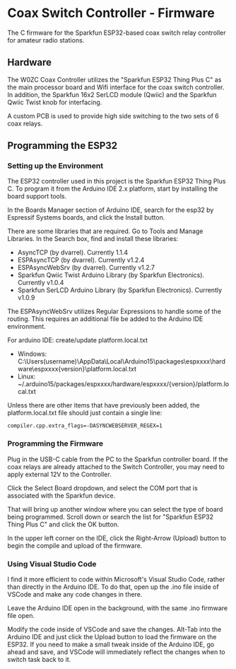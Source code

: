 # Coax Switch Controller - Firmware
The C firmware for the Sparkfun ESP32-based coax switch relay controller for amateur radio stations.


## Hardware
The W0ZC Coax Controller utilizes the "Sparkfun ESP32 Thing Plus C" as the main processor board and Wifi interface
for the coax switch controller. In addition, the Sparkfun 16x2 SerLCD module (Qwiic) and the Sparkfun Qwiic Twist
knob for interfacing.

A custom PCB is used to provide high side switching to the two sets of 6 coax relays.


## Programming the ESP32 

### Setting up the Environment
The ESP32 controller used in this project is the Sparkfun ESP32 Thing Plus C. To program it from the Arduino IDE 2.x 
platform, start by installing the board support tools.

In the Boards Manager section of Arduino IDE, search for the esp32 by Espressif Systems boards, and click the Install 
button.

There are some libraries that are required. Go to Tools and Manage Libraries. In the Search box, find and install these
libraries:

 * AsyncTCP (by dvarrel). Currently 1.1.4
 * ESPAsyncTCP (by dvarrel). Currently v1.2.4
 * ESPAsyncWebSrv (by dvarrel). Currently v1.2.7
 * Sparkfun Qwiic Twist Arduino Library (by Sparkfun Electronics). Currently v1.0.4
 * Sparkfun SerLCD Arduino Library (by Sparkfun Electronics). Currently v1.0.9

The ESPAsyncWebSrv utilizes Regular Expressions to handle some of the routing. This requires an additional file be
added to the Arduino IDE environment.

For arduino IDE: create/update platform.local.txt
 * Windows: C:\Users\(username)\AppData\Local\Arduino15\packages\espxxxx\hardware\espxxxx\{version}\platform.local.txt
 * Linux: ~/.arduino15/packages/espxxxx/hardware/espxxxx/{version}/platform.local.txt

Unless there are other items that have previously been added, the platform.local.txt file should just contain
a single line:

```
compiler.cpp.extra_flags=-DASYNCWEBSERVER_REGEX=1
```

### Programming the Firmware
Plug in the USB-C cable from the PC to the Sparkfun controller board. If the coax relays are already attached to the
Switch Controller, you may need to apply external 12V to the Controller.

Click the Select Board dropdown, and select the COM port that is associated with the Sparkfun device.

That will bring up another window where you can select the type of board being programmed. Scroll down or search the list
for "Sparkfun ESP32 Thing Plus C" and click the OK button.

In the upper left corner on the IDE, click the Right-Arrow (Upload) button to begin the compile and upload of the firmware.

### Using Visual Studio Code
I find it more efficient to code within Microsoft's Visual Studio Code, rather than directly in the Arduino IDE. To do that,
open up the .ino file inside of VSCode and make any code changes in there.

Leave the Arduino IDE open in the background, with the same .ino firmware file open. 

Modify the code inside of VSCode and save the changes. Alt-Tab into the Arduino IDE and just click the Upload button to 
load the firmware on the ESP32. If you need to make a small tweak inside of the Arduino IDE, go ahead and save, and VSCode
will immediately reflect the changes when to switch task back to it.
